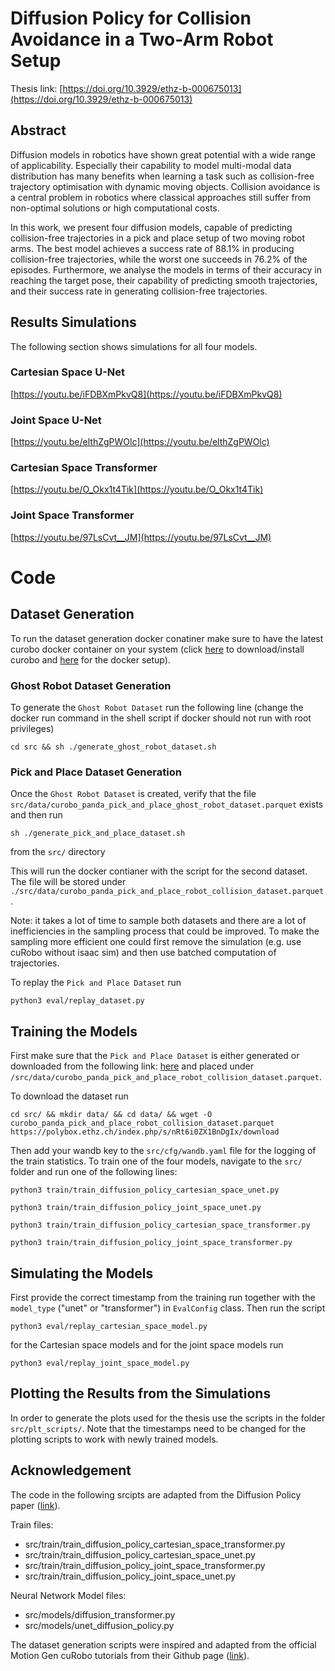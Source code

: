 # Diffusion Policy for Collision Avoidance in a Two-Arm Robot Setup

Thesis link: [https://doi.org/10.3929/ethz-b-000675013](https://doi.org/10.3929/ethz-b-000675013)

## Abstract
Diffusion models in robotics have shown great potential with a wide range of applicability. Especially their capability to model multi-modal data distribution has many benefits when learning a task such as collision-free trajectory optimisation with dynamic moving objects. Collision avoidance is a central problem in robotics where classical approaches still suffer from non-optimal solutions or high computational costs. 

In this work, we present four diffusion models, capable of predicting collision-free trajectories in a pick and place setup of two moving robot arms. The best model achieves a success rate of 88.1% in producing collision-free trajectories, while the worst one succeeds in 76.2% of the episodes. Furthermore, we analyse the models in terms of their accuracy in reaching the target pose, their capability of predicting smooth trajectories, and their success rate in generating collision-free trajectories.

## Results Simulations

The following section shows simulations for all four models.

### Cartesian Space U-Net
[https://youtu.be/iFDBXmPkvQ8](https://youtu.be/iFDBXmPkvQ8)

### Joint Space U-Net
[https://youtu.be/elthZgPWOlc](https://youtu.be/elthZgPWOlc)

### Cartesian Space Transformer
[https://youtu.be/O_Okx1t4Tik](https://youtu.be/O_Okx1t4Tik)

### Joint Space Transformer
[https://youtu.be/97LsCvt__JM](https://youtu.be/97LsCvt__JM)


# Code
## Dataset Generation

To run the dataset generation docker conatiner make sure to have the latest curobo docker container on your system (click [here](https://curobo.org/source/getting_started/1_install_instructions.html) to download/install curobo and [here](https://curobo.org/source/getting_started/5_docker_development.html#docker-dev) for the docker setup).


### Ghost Robot Dataset Generation
To generate the `Ghost Robot Dataset` run the following line (change the docker run command in the shell script if docker should not run with root privileges)


```
cd src && sh ./generate_ghost_robot_dataset.sh
```

### Pick and Place Dataset Generation

Once the `Ghost Robot Dataset` is created, verify that the file `src/data/curobo_panda_pick_and_place_ghost_robot_dataset.parquet` exists and then run

```
sh ./generate_pick_and_place_dataset.sh
```

from the `src/` directory

This will run the docker contianer with the script for the second dataset. The file will be stored under `./src/data/curobo_panda_pick_and_place_robot_collision_dataset.parquet`.

Note: it takes a lot of time to sample both datasets and there are a lot of inefficiencies in the sampling process that could be improved. To make the sampling more efficient one could first remove the simulation (e.g. use cuRobo without isaac sim) and then use batched computation of trajectories. 


To replay the `Pick and Place Dataset` run 

```
python3 eval/replay_dataset.py
```

## Training the Models

First make sure that the `Pick and Place Dataset` is either generated or downloaded from the following link: [here](https://polybox.ethz.ch/index.php/s/nRt6i0ZX1BnDgIx/download) and placed under `/src/data/curobo_panda_pick_and_place_robot_collision_dataset.parquet`.

To download the dataset run

```
cd src/ && mkdir data/ && cd data/ && wget -O curobo_panda_pick_and_place_robot_collision_dataset.parquet https://polybox.ethz.ch/index.php/s/nRt6i0ZX1BnDgIx/download
```

Then add your wandb key to the `src/cfg/wandb.yaml` file for the logging of the train statistics.
To train one of the four models, navigate to the `src/` folder and run one of the following lines:

```
python3 train/train_diffusion_policy_cartesian_space_unet.py
```

```
python3 train/train_diffusion_policy_joint_space_unet.py
```

```
python3 train/train_diffusion_policy_cartesian_space_transformer.py
```

```
python3 train/train_diffusion_policy_joint_space_transformer.py
```

## Simulating the Models


First provide the correct timestamp from the training run together with the `model_type` ("unet" or "transformer") in `EvalConfig` class. Then run the script

```
python3 eval/replay_cartesian_space_model.py
```

for the Cartesian space models and for the joint space models run 

```
python3 eval/replay_joint_space_model.py
```

## Plotting the Results from the Simulations

In order to generate the plots used for the thesis use the scripts in the folder `src/plt_scripts/`. Note that the timestamps need to be changed for the plotting scripts to work with newly trained models.

## Acknowledgement

The code in the following srcipts are adapted from the Diffusion Policy paper ([link](https://github.com/real-stanford/diffusion_policy?tab=readme-ov-file)). 

Train files:
- src/train/train_diffusion_policy_cartesian_space_transformer.py
- src/train/train_diffusion_policy_cartesian_space_unet.py
- src/train/train_diffusion_policy_joint_space_transformer.py
- src/train/train_diffusion_policy_joint_space_unet.py

Neural Network Model files:
- src/models/diffusion_transformer.py
- src/models/unet_diffusion_policy.py

The dataset generation scripts were inspired and adapted from the official Motion Gen cuRobo tutorials from their Github page ([link](https://github.com/NVlabs/curobo/blob/main/examples/isaac_sim/motion_gen_reacher.py)). 